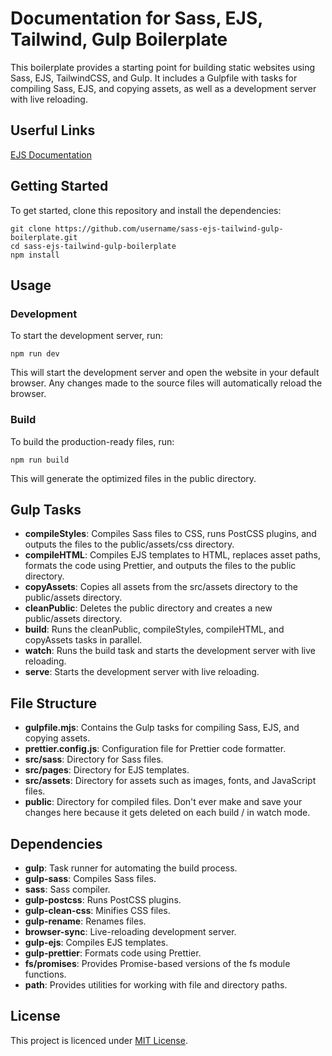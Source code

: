 # Documentation for Sass, EJS, Tailwind, Gulp Boilerplate

This boilerplate provides a starting point for building static websites using Sass, EJS, TailwindCSS, and Gulp. It includes a Gulpfile with tasks for compiling Sass, EJS, and copying assets, as well as a development server with live reloading.

## Userful Links

[EJS Documentation](https://ejs.co/#docs)


## Getting Started

To get started, clone this repository and install the dependencies:

```console
git clone https://github.com/username/sass-ejs-tailwind-gulp-boilerplate.git
cd sass-ejs-tailwind-gulp-boilerplate
npm install
```

## Usage

### Development

To start the development server, run:

```console
npm run dev
```

This will start the development server and open the website in your default browser. Any changes made to the source files will automatically reload the browser.

### Build

To build the production-ready files, run:

```console
npm run build
```

This will generate the optimized files in the public directory.

## Gulp Tasks

- **compileStyles**: Compiles Sass files to CSS, runs PostCSS plugins, and outputs the files to the public/assets/css directory.
- **compileHTML**: Compiles EJS templates to HTML, replaces asset paths, formats the code using Prettier, and outputs the files to the public directory.
- **copyAssets**: Copies all assets from the src/assets directory to the public/assets directory.
- **cleanPublic**: Deletes the public directory and creates a new public/assets directory.
- **build**: Runs the cleanPublic, compileStyles, compileHTML, and copyAssets tasks in parallel.
- **watch**: Runs the build task and starts the development server with live reloading.
- **serve**: Starts the development server with live reloading.

## File Structure

- **gulpfile.mjs**: Contains the Gulp tasks for compiling Sass, EJS, and copying assets.
- **prettier.config.js**: Configuration file for Prettier code formatter.
- **src/sass**: Directory for Sass files.
- **src/pages**: Directory for EJS templates.
- **src/assets**: Directory for assets such as images, fonts, and JavaScript files.
- **public**: Directory for compiled files. Don't ever make and save your changes here because it gets deleted on each build / in watch mode.

## Dependencies

- **gulp**: Task runner for automating the build process.
- **gulp-sass**: Compiles Sass files.
- **sass**: Sass compiler.
- **gulp-postcss**: Runs PostCSS plugins.
- **gulp-clean-css**: Minifies CSS files.
- **gulp-rename**: Renames files.
- **browser-sync**: Live-reloading development server.
- **gulp-ejs**: Compiles EJS templates.
- **gulp-prettier**: Formats code using Prettier.
- **fs/promises**: Provides Promise-based versions of the fs module functions.
- **path**: Provides utilities for working with file and directory paths.

## License

This project is licenced under [MIT License](./LICENCE).